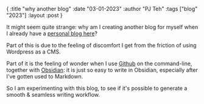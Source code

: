 {
:title   "why another blog"
:date  "03-01-2023"
:author "PJ Teh"
:tags ["blog" "2023"]
:layout  :post
}

It might seem quite strange: why am I creating another blog for myself when I already have a [personal blog here](https://inquivision.com/)?

Part of this is due to the feeling of discomfort I get from the friction of using Wordpress as a CMS. 

Part of it is the feeling of wonder when I use [Github](https://www.github.com) on the command-line, together with [Obsidian](https://obsidian.md/): it is just so easy to write in Obsidian, especially after I've gotten used to Markdown. 

So I am experimenting with this blog, to see if it's possible to generate a smooth & seamless writing workflow. 